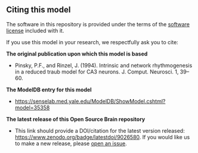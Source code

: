 ## Citing this model

The software in this repository is provided under the terms of the [software license](LICENSE) included with it. 

If you use this model in your research, we respectfully ask you to cite:

**The original publication upon which this model is based**

   -  Pinsky, P.F., and Rinzel, J. (1994). Intrinsic and network rhythmogenesis in a reduced traub model for CA3 neurons. J. Comput. Neurosci. 1, 39–60.
   
**The ModelDB entry for this model**

  - https://senselab.med.yale.edu/ModelDB/ShowModel.cshtml?model=35358

**The latest release of this Open Source Brain repository**

   - This link should provide a DOI/citation for the latest version released: https://www.zenodo.org/badge/latestdoi/9026580. If you would like us to make a new release, please [open an issue](../../issues). 
